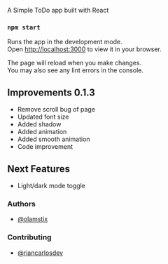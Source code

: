 A Simple ToDo app built with React

### `npm start`

Runs the app in the development mode.\
Open [http://localhost:3000](http://localhost:3000) to view it in your browser.

The page will reload when you make changes.\
You may also see any lint errors in the console.

## Improvements 0.1.3

- Remove scroll bug of page
- Updated font size
- Added shadow
- Added animation
- Added smooth animation
- Code improvement

## Next Features

- Light/dark mode toggle

### Authors

- [@olamstix](https://www.github.com/olamstix)

### Contributing

- [@riancarlosdev](https://www.github.com/riancarlosdev)
